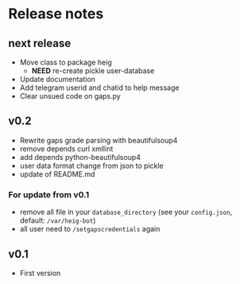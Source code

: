 # Release notes

## next release
 - Move class to package heig
   - **NEED** re-create pickle user-database
 - Update documentation
 - Add telegram userid and chatid to help message
 - Clear unsued code on gaps.py

## v0.2
 - Rewrite gaps grade parsing with beautifulsoup4
 - remove depends curl xmllint
 - add depends python-beautifulsoup4
 - user data format change from json to pickle
 - update of README.md
### For update from v0.1
 - remove all file in your `database_directory` (see your `config.json`, default: `/var/heig-bot`)
 - all user need to `/setgapscredentials` again

## v0.1
 - First version
